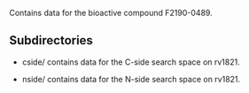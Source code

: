 Contains data for the bioactive compound F2190-0489.

## Subdirectories

- cside/ contains data for the C-side search space on rv1821.

- nside/ contains data for the N-side search space on rv1821.

